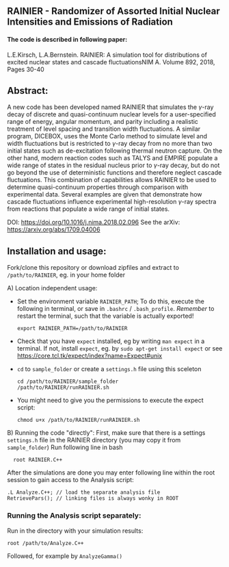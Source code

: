 ## RAINIER - Randomizer of Assorted Initial Nuclear Intensities and Emissions of Radiation

#### The code is described in following paper:
L.E.Kirsch, L.A.Bernstein. RAINIER: A simulation tool for distributions of excited nuclear states and cascade fluctuationsNIM A. Volume 892, 2018, Pages 30-40

## Abstract:
A new code has been developed named RAINIER that simulates the $\gamma$-ray decay of discrete and quasi-continuum nuclear levels for a user-specified range of energy, angular momentum, and parity including a realistic treatment of level spacing and transition width fluctuations. A similar program, DICEBOX, uses the Monte Carlo method to simulate level and width fluctuations but is restricted to $\gamma$-ray decay from no more than two initial states such as de-excitation following thermal neutron capture. On the other hand, modern reaction codes such as TALYS and EMPIRE populate a wide range of states in the residual nucleus prior to $\gamma$-ray decay, but do not go beyond the use of deterministic functions and therefore neglect cascade fluctuations. This combination of capabilities allows RAINIER to be used to determine quasi-continuum properties through comparison with experimental data. Several examples are given that demonstrate how cascade fluctuations influence experimental high-resolution $\gamma$-ray spectra from reactions that populate a wide range of initial states. 

DOI:  	https://doi.org/10.1016/j.nima.2018.02.096
See the arXiv: https://arxiv.org/abs/1709.04006

## Installation and usage:
Fork/clone this repository or download zipfiles and extract to `/path/to/RAINIER`, eg. in your home folder

A) Location independent usage:

 * Set the environment variable `RAINIER_PATH`; To do this, execute the following in terminal, or save in `.bashrc` / `.bash_profile`. *Remember* to restart the terminal, such that the variable is actually exported!
    
    ```
    export RAINIER_PATH=/path/to/RAINIER
    ```
  * Check that you have `expect` installed, eg by writing `man expect` in a terminal. If not, install `expect`, eg. by `sudo apt-get install expect` or see https://core.tcl.tk/expect/index?name=Expect#unix 

 * `cd` to `sample_folder` or create a `settings.h` file using this sceleton

    ```
    cd /path/to/RAINIER/sample_folder
    /path/to/RAINIER/runRAINIER.sh
    ```

 * You might need to give you the permissions to execute the expect script:

    ```
    chmod u+x /path/to/RAINIER/runRAINIER.sh
    ```

B) Running the code "directly":
First, make sure that there is a settings `settings.h` file in the RAINIER directory (you may copy it from `sample_folder`)
Run following line in bash

      root RAINIER.C++

After the simulations are done you may enter following line within the root session to gain access to the Analysis script:

    .L Analyze.C++; // load the separate analysis file
    RetrievePars(); // linking files is always wonky in ROOT

### Running the Analysis script separately:
Run in the directory with your simulation results:

    root /path/to/Analyze.C++
Followed, for example by `AnalyzeGamma()`
